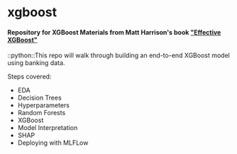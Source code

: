 # xgboost
#### Repository for XGBoost Materials from Matt Harrison's book ["Effective XGBoost"](https://store.metasnake.com/xgboost)

::python::This repo will walk through building an end-to-end XGBoost model using banking data.

Steps covered:
- EDA
- Decision Trees
- Hyperparameters
- Random Forests
- XGBoost
- Model Interpretation
- SHAP
- Deploying with MLFLow
